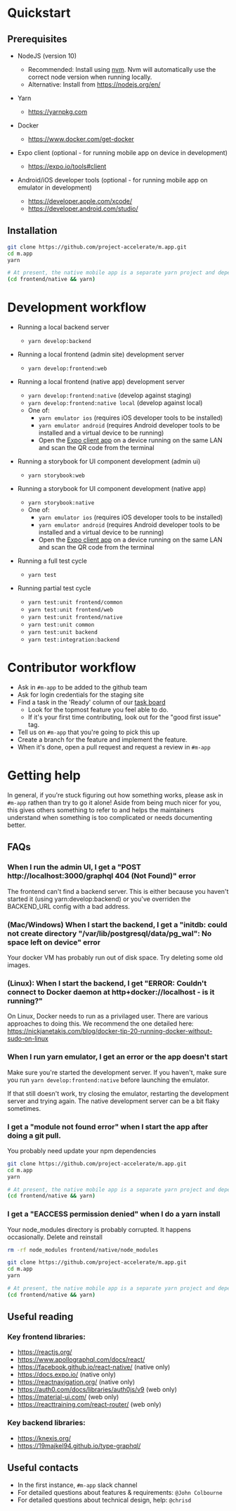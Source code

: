 # Quickstart

## Prerequisites

* NodeJS (version 10)
  * Recommended: Install using [nvm](https://github.com/creationix/nvm). Nvm will automatically use the correct node version when running locally.
  * Alternative: Install from https://nodejs.org/en/

* Yarn
  * https://yarnpkg.com

* Docker
  * https://www.docker.com/get-docker

* Expo client (optional - for running mobile app on device in development)
  * https://expo.io/tools#client

* Android/iOS developer tools (optional - for running mobile app on emulator in development)
  * https://developer.apple.com/xcode/
  * https://developer.android.com/studio/

## Installation

```bash
git clone https://github.com/project-accelerate/m.app.git
cd m.app
yarn

# At present, the native mobile app is a separate yarn project and dependencies must be installed separately
(cd frontend/native && yarn)
```

# Development workflow

* Running a local backend server
  * `yarn develop:backend`

* Running a local frontend (admin site) development server
  * `yarn develop:frontend:web`

* Running a local frontend (native app) development server
  * `yarn develop:frontend:native` (develop against staging)
  * `yarn develop:frontend:native local` (develop against local)
  * One of:
    * `yarn emulator ios` (requires iOS developer tools to be installed)
    * `yarn emulator android` (requires Android developer tools to be installed and a virtual device to be running)
    * Open the [Expo client app](https://expo.io/tools#client) on a device running on the same LAN and scan the QR code from the terminal

* Running a storybook for UI component development (admin ui)
  * `yarn storybook:web`

* Running a storybook for UI component development (native app)
  * `yarn storybook:native`
  * One of:
    * `yarn emulator ios` (requires iOS developer tools to be installed)
    * `yarn emulator android` (requires Android developer tools to be installed and a virtual device to be running)
    * Open the [Expo client app](https://expo.io/tools#client) on a device running on the same LAN and scan the QR code from the terminal

* Running a full test cycle
  * `yarn test`

* Running partial test cycle
  * `yarn test:unit frontend/common`
  * `yarn test:unit frontend/web`
  * `yarn test:unit frontend/native`
  * `yarn test:unit common`
  * `yarn test:unit backend`
  * `yarn test:integration:backend`

# Contributor workflow

* Ask in `#m-app` to be added to the github team
* Ask for login credentials for the staging site
* Find a task in the 'Ready' column of our [task board]( https://github.com/project-accelerate/m.app/projects/1)
  * Look for the topmost feature you feel able to do.
  * If it's your first time contributing, look out for the "good first issue" tag.
* Tell us on `#m-app` that you're going to pick this up
* Create a branch for the feature and implement the feature.
* When it's done, open a pull request and request a review in `#m-app`


# Getting help

In general, if you're stuck figuring out how something works, please ask in `#m-app` rathen than try to go it alone! Aside from being much nicer for you, this gives others something to refer to and helps the maintainers understand when something is too complicated or needs documenting better.


## FAQs

### When I run the admin UI, I get a "POST http://localhost:3000/graphql 404 (Not Found)" error

The frontend can't find a backend server. This is either because you haven't started it (using yarn:develop:backend) or you've overriden the BACKEND_URL config with a bad address.


### (Mac/Windows) When I start the backend, I get a "initdb: could not create directory "/var/lib/postgresql/data/pg_wal": No space left on device" error

Your docker VM has probably run out of disk space. Try deleting some old images.


### (Linux): When I start the backend, I get "ERROR: Couldn't connect to Docker daemon at http+docker://localhost - is it running?"

On Linux, Docker needs to run as a privilaged user. There are various approaches to doing this. We recommend the one detailed here: https://nickjanetakis.com/blog/docker-tip-20-running-docker-without-sudo-on-linux


### When I run yarn emulator, I get an error or the app doesn't start

Make sure you're started the development server. If you haven't, make sure you run `yarn develop:frontend:native` before launching the emulator.

If that still doesn't work, try closing the emulator, restarting the development server and trying again. The native development server can be a bit flaky sometimes.


### I get a "module not found error" when I start the app after doing a git pull.

You probably need update your npm dependencies

```bash
git clone https://github.com/project-accelerate/m.app.git
cd m.app
yarn

# At present, the native mobile app is a separate yarn project and dependencies must be installed separately
(cd frontend/native && yarn)
```

### I get a "EACCESS permission denied" when I do a yarn install

Your node_modules directory is probably corrupted. It happens occasionally. Delete and reinstall

```bash
rm -rf node_modules frontend/native/node_modules

git clone https://github.com/project-accelerate/m.app.git
cd m.app
yarn

# At present, the native mobile app is a separate yarn project and dependencies must be installed separately
(cd frontend/native && yarn)
```



## Useful reading

### Key frontend libraries:
* https://reactjs.org/
* https://www.apollographql.com/docs/react/
* https://facebook.github.io/react-native/ (native only)
* https://docs.expo.io/ (native only)
* https://reactnavigation.org/ (native only)
* https://auth0.com/docs/libraries/auth0js/v9 (web only)
* https://material-ui.com/ (web only)
* https://reacttraining.com/react-router/ (web only)
 
### Key backend libraries:
* https://knexjs.org/
* https://19majkel94.github.io/type-graphql/

## Useful contacts

* In the first instance, `#m-app` slack channel
* For detailed questions about features & requirements: `@John Colbourne`
* For detailed questions about technical design, help: `@chrisd` 
